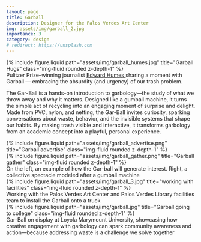 ```yaml
---
layout: page
title: Garball
description: Designer for the Palos Verdes Art Center
img: assets/img/garball_2.jpg
importance: 3
category: design
# redirect: https://unsplash.com
---
```


<div class="row">
    <div class="col-sm mt-3 mt-md-0">
        {% include figure.liquid path="assets/img/garball_humes.jpg" title="Garball Hugs" class="img-fluid rounded z-depth-1" %}
    </div>
</div>
<div class="caption">
    Pulitzer Prize–winning journalist <a href="http://www.edwardhumes.com/"> Edward Humes </a> sharing a moment with Garball — embracing the absurdity (and urgency) of our trash problem.
</div>

The Gar-Ball is a hands-on introduction to garbology—the study of what we throw away and why it matters. Designed like a gumball machine, it turns the simple act of recycling into an engaging moment of surprise and delight. Made from PVC, nylon, and netting, the Gar-Ball invites curiosity, sparking conversations about waste, behavior, and the invisible systems that shape our habits. By making trash visible and interactive, it transforms garbology from an academic concept into a playful, personal experience.

<div class="row">
    <div class="col-sm mt-2 mt-md-0">
        {% include figure.liquid path="assets/img/garball_advertise.png" title="Garball advertise" class="img-fluid rounded z-depth-1" %}
    </div>
    <div class="col-sm mt-2 mt-md-0">
        {% include figure.liquid path="assets/img/garball_gather.png" title="Garball gather" class="img-fluid rounded z-depth-1" %}
    </div>
</div>
<div class="caption">
    On the left, an example of how the Gar-ball will generate interest. Right, a collective spectacle modeled after a gumball machine
</div>
<div class="row">
    <div class="col-sm mt-3 mt-md-0">
        {% include figure.liquid path="assets/img/garball_3.jpg" title="working with facilities" class="img-fluid rounded z-depth-1" %}
    </div>
</div>
<div class="caption">
    Working with the Palos Verdes Art Center and Palos Verdes Library facilities team to install the Garball onto a truck
</div>

<div class="row">
    <div class="col-sm mt-3 mt-md-0">
        {% include figure.liquid path="assets/img/garball.jpg" title="Garball going to college" class="img-fluid rounded z-depth-1" %}
    </div>
</div>
<div class="caption">
    Gar-Ball on display at Loyola Marymount University, showcasing how creative engagement with garbology can spark community awareness and action—because addressing waste is a challenge we solve together
</div>
